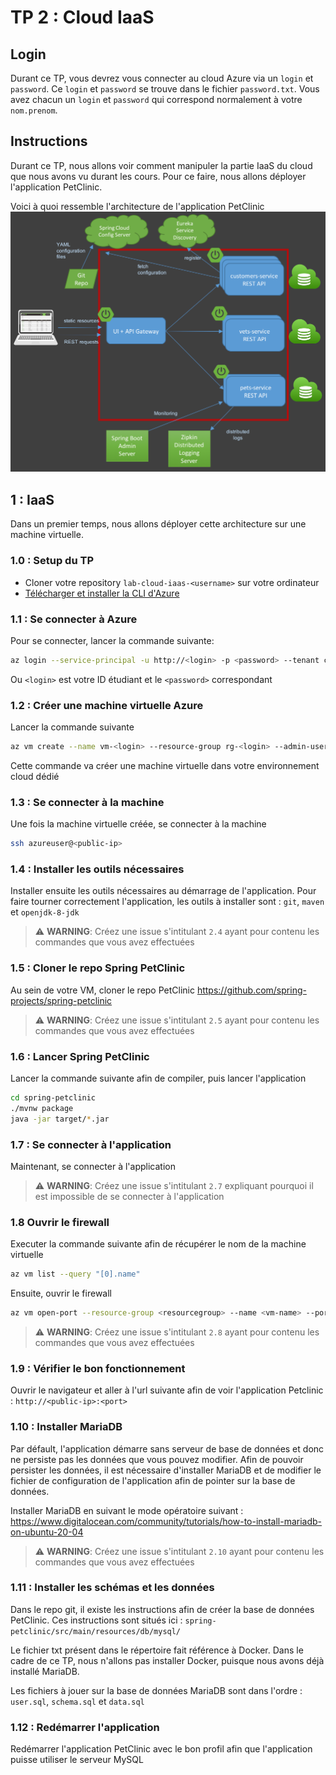 # TP 2 : Cloud IaaS

## Login
Durant ce TP, vous devrez vous connecter au cloud Azure via un `login` et `password`. Ce `login` et `password` se trouve dans le fichier `password.txt`. Vous avez chacun un `login` et `password` qui correspond normalement à votre `nom.prenom`.

## Instructions
Durant ce TP, nous allons voir comment manipuler la partie IaaS du cloud que nous avons vu durant les cours. Pour ce faire, nous allons déployer l'application PetClinic.

Voici à quoi ressemble l'architecture de l'application PetClinic
![Architecture](docs/petclinic-microservices-architecture-monolithic.png "Architecture")

## 1 : IaaS
Dans un premier temps, nous allons déployer cette architecture sur une machine virtuelle.

### 1.0 : Setup du TP
* Cloner votre repository `lab-cloud-iaas-<username>` sur votre ordinateur
* [Télécharger et installer la CLI d'Azure](https://docs.microsoft.com/en-us/cli/azure/install-azure-cli?view=azure-cli-latest)

### 1.1 : Se connecter à Azure
Pour se connecter, lancer la commande suivante:
```bash
az login --service-principal -u http://<login> -p <password> --tenant c8709a2a-70b6-49b5-bdd5-6868b476da85
```
Ou ```<login>``` est votre ID étudiant et le ```<password>``` correspondant

### 1.2 : Créer une machine virtuelle Azure
Lancer la commande suivante
```bash
az vm create --name vm-<login> --resource-group rg-<login> --admin-username azureuser --generate-ssh-keys --image UbuntuLTS
```
Cette commande va créer une machine virtuelle dans votre environnement cloud dédié

### 1.3 : Se connecter à la machine
Une fois la machine virtuelle créée, se connecter à la machine
```bash
ssh azureuser@<public-ip>
```

### 1.4 : Installer les outils nécessaires
Installer ensuite les outils nécessaires au démarrage de l'application. Pour faire tourner correctement l'application, les outils à installer sont : ```git```, ```maven``` et ```openjdk-8-jdk```
> ⚠️  **WARNING**: Créez une issue s'intitulant `2.4` ayant pour contenu les commandes que vous avez effectuées

### 1.5 : Cloner le repo Spring PetClinic
Au sein de votre VM, cloner le repo PetClinic https://github.com/spring-projects/spring-petclinic
> ⚠️  **WARNING**: Créez une issue s'intitulant `2.5` ayant pour contenu les commandes que vous avez effectuées

### 1.6 : Lancer Spring PetClinic
Lancer la commande suivante afin de compiler, puis lancer l'application
```bash
cd spring-petclinic
./mvnw package
java -jar target/*.jar
```

### 1.7 : Se connecter à l'application
Maintenant, se connecter à l'application
> ⚠️  **WARNING**: Créez une issue s'intitulant `2.7` expliquant pourquoi il est impossible de se connecter à l'application

### 1.8 Ouvrir le firewall
Executer la commande suivante afin de récupérer le nom de la machine virtuelle
```bash
az vm list --query "[0].name"
```
Ensuite, ouvrir le firewall
```bash
az vm open-port --resource-group <resourcegroup> --name <vm-name> --port <port>
```
> ⚠️  **WARNING**: Créez une issue s'intitulant `2.8` ayant pour contenu les commandes que vous avez effectuées

### 1.9 : Vérifier le bon fonctionnement
Ouvrir le navigateur et aller à l'url suivante afin de voir l'application Petclinic : ```http://<public-ip>:<port>```

### 1.10 : Installer MariaDB
Par défault, l'application démarre sans serveur de base de données et donc ne persiste pas les données que vous pouvez modifier. Afin de pouvoir persister les données, il est nécessaire d'installer MariaDB et de modifier le fichier de configuration de l'application afin de pointer sur la base de données.

Installer MariaDB en suivant le mode opératoire suivant : https://www.digitalocean.com/community/tutorials/how-to-install-mariadb-on-ubuntu-20-04
> ⚠️  **WARNING**: Créez une issue s'intitulant `2.10` ayant pour contenu les commandes que vous avez effectuées

### 1.11 : Installer les schémas et les données
Dans le repo git, il existe les instructions afin de créer la base de données PetClinic. Ces instructions sont situés ici : ```spring-petclinic/src/main/resources/db/mysql/```

Le fichier txt présent dans le répertoire fait référence à Docker. Dans le cadre de ce TP, nous n'allons pas installer Docker, puisque nous avons déjà installé MariaDB.

Les fichiers à jouer sur la base de données MariaDB sont dans l'ordre : ```user.sql```, ```schema.sql``` et ```data.sql```

### 1.12 : Redémarrer l'application
Redémarrer l'application PetClinic avec le bon profil afin que l'application puisse utiliser le serveur MySQL
